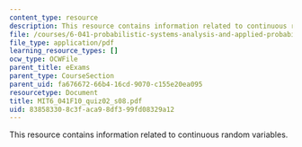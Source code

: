 ```yaml
---
content_type: resource
description: This resource contains information related to continuous random variables.
file: /courses/6-041-probabilistic-systems-analysis-and-applied-probability-fall-2010/838583308c3faca98df399fd08329a12_MIT6_041F10_quiz02_s08.pdf
file_type: application/pdf
learning_resource_types: []
ocw_type: OCWFile
parent_title: eExams
parent_type: CourseSection
parent_uid: fa676672-66b4-16cd-9070-c155e20ea095
resourcetype: Document
title: MIT6_041F10_quiz02_s08.pdf
uid: 83858330-8c3f-aca9-8df3-99fd08329a12
---
```

This resource contains information related to continuous random variables.

